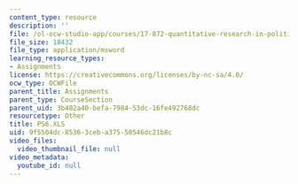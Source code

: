 ```yaml
---
content_type: resource
description: ''
file: /ol-ocw-studio-app/courses/17-872-quantitative-research-in-political-science-and-public-policy-spring-2004/9f5504dc85363ceba37550546dc21b8c_PS6.XLS
file_size: 18432
file_type: application/msword
learning_resource_types:
- Assignments
license: https://creativecommons.org/licenses/by-nc-sa/4.0/
ocw_type: OCWFile
parent_title: Assignments
parent_type: CourseSection
parent_uid: 3b402a40-befa-7984-53dc-16fe492768dc
resourcetype: Other
title: PS6.XLS
uid: 9f5504dc-8536-3ceb-a375-50546dc21b8c
video_files:
  video_thumbnail_file: null
video_metadata:
  youtube_id: null
---
```

